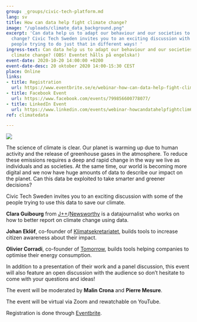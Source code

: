 ```yaml
---
group: _groups/civic-tech-platform.md
lang: sv
title: How can data help fight climate change?
image: "/uploads/climate_data_background.png"
excerpt: 'Can data help us to adapt our behaviour and our societies to prevent climate
  change? Civic Tech Sweden invites you to an exciting discussion with some of the
  people trying to do just that in different ways! '
ingress-text: Can data help us to adapt our behaviour and our societies to prevent
  climate change? (OBS! Eventet hålls på engelska!)
event-date: 2020-10-20 14:00:00 +0200
event-date-desc: 20 oktober 2020 14:00-15:30 CEST
place: Online
links:
- title: Registration
  url: https://www.eventbrite.se/e/webinar-how-can-data-help-fight-climate-change-tickets-124542966365
- title: Facebook Event
  url: https://www.facebook.com/events/799856600778077/
- title: LinkedIn Event
  url: https://www.linkedin.com/events/webinar-howcandatahelpfightclim6719976979057147905
ref: climatedata

---
```

![](/uploads/civic-tech-sweden-how-can-data-help-fight-climate-change_-liggande.jpg)

The science of climate is clear. Our planet is warming up due to human activity and the release of greenhouse gases in the atmosphere. To reduce these emissions requires a deep and rapid change in the way we live as individuals and as societies. At the same time, our world is becoming more digital and we now have huge amounts of data to describe our impact on the planet. Can this data be exploited to take smarter and greener decisions?

Civic Tech Sweden invites you to an exciting discussion with some of the people trying to use this data to save our climate.

**Clara Guibourg** from [J++](https://jplusplus.org/en/)/[Newsworthy](https://www.newsworthy.se/en/) is a datajournalist who works on how to better report on climate change using data.

**Johan Eklöf**, co-founder of [Klimatsekretariatet](http://klimatsekretariatet.se/), builds tools to increase citizen awareness about their impact.

**Olivier Corradi**, co-founder of [Tomorrow](https://www.tmrow.com/), builds tools helping companies to optimise their energy consumption.

In addition to a presentation of their work and a panel discussion, this event will also feature an open discussion with the audience so don’t hesitate to come with your questions and ideas!

The event will be moderated by **Malin Crona** and **Pierre Mesure**.

The event will be virtual via Zoom and rewatchable on YouTube.

Registration is done through [Eventbrite](https://www.eventbrite.se/e/webinar-how-can-data-help-fight-climate-change-tickets-124542966365). 